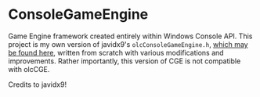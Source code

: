 # ConsoleGameEngine

Game Engine framework created entirely within Windows Console API. This project is my own version of javidx9's `olcConsoleGameEngine.h`, [which may be found here](https://github.com/OneLoneCoder/videos/blob/master/olcConsoleGameEngine.h), written from scratch with various modifications and improvements. Rather importantly, this version of CGE is not compatible with olcCGE.

Credits to javidx9!
